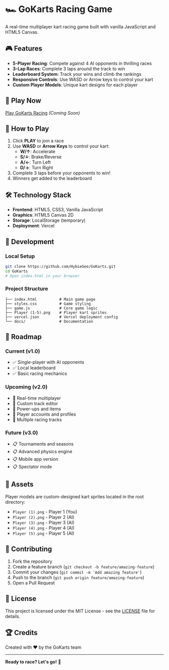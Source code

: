 # 🏎️ GoKarts Racing Game

A real-time multiplayer kart racing game built with vanilla JavaScript and HTML5 Canvas.

## 🎮 Features

- **5-Player Racing**: Compete against 4 AI opponents in thrilling races
- **3-Lap Races**: Complete 3 laps around the track to win
- **Leaderboard System**: Track your wins and climb the rankings
- **Responsive Controls**: Use WASD or Arrow keys to control your kart
- **Custom Player Models**: Unique kart designs for each player

## 🚀 Play Now

[Play GoKarts Racing](https://your-domain.com) *(Coming Soon)*

## 🎯 How to Play

1. Click **PLAY** to join a race
2. Use **WASD** or **Arrow Keys** to control your kart:
   - **W/↑**: Accelerate
   - **S/↓**: Brake/Reverse
   - **A/←**: Turn Left
   - **D/→**: Turn Right
3. Complete 3 laps before your opponents to win!
4. Winners get added to the leaderboard

## 🛠️ Technology Stack

- **Frontend**: HTML5, CSS3, Vanilla JavaScript
- **Graphics**: HTML5 Canvas 2D
- **Storage**: LocalStorage (temporary)
- **Deployment**: Vercel

## 🔧 Development

### Local Setup
```bash
git clone https://github.com/HybieGee/GoKarts.git
cd GoKarts
# Open index.html in your browser
```

### Project Structure
```
├── index.html          # Main game page
├── styles.css          # Game styling
├── game.js             # Core game logic
├── Player (1-5).png    # Player kart sprites
├── vercel.json         # Vercel deployment config
└── docs/               # Documentation
```

## 🚧 Roadmap

### Current (v1.0)
- ✅ Single-player with AI opponents
- ✅ Local leaderboard
- ✅ Basic racing mechanics

### Upcoming (v2.0)
- 🔄 Real-time multiplayer
- 🔄 Custom track editor
- 🔄 Power-ups and items
- 🔄 Player accounts and profiles
- 🔄 Multiple racing tracks

### Future (v3.0)
- 📋 Tournaments and seasons
- 📋 Advanced physics engine
- 📋 Mobile app version
- 📋 Spectator mode

## 🎨 Assets

Player models are custom-designed kart sprites located in the root directory:
- `Player (1).png` - Player 1 (You)
- `Player (2).png` - Player 2 (AI)
- `Player (3).png` - Player 3 (AI)
- `Player (4).png` - Player 4 (AI)
- `Player (5).png` - Player 5 (AI)

## 🤝 Contributing

1. Fork the repository
2. Create a feature branch (`git checkout -b feature/amazing-feature`)
3. Commit your changes (`git commit -m 'Add amazing feature'`)
4. Push to the branch (`git push origin feature/amazing-feature`)
5. Open a Pull Request

## 📝 License

This project is licensed under the MIT License - see the [LICENSE](LICENSE) file for details.

## 🏆 Credits

Created with ❤️ by the GoKarts team

---

**Ready to race? Let's go!** 🏁